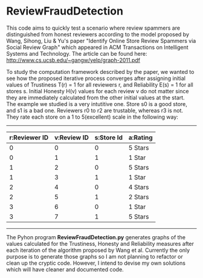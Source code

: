 # ReviewFraudDetection

This code aims to quickly test a scenario where review spammers are distinguished from honest reviewers according to the model proposed by Wang, Sihong, Liu & Yu's paper "Identify Online Store Review Spammers via Social Review Graph" which appeared in ACM Transactions on Intelligent Systems and Technology. The article can be found here:  
http://www.cs.ucsb.edu/~gangw/yelp/graph-2011.pdf

To study the computation framework described by the paper, we wanted to see how the proposed iterative process converges after assigning initial values of Trustiness T(r) = 1 for all reviewers r, and Reliability E(s) = 1 for all stores s. Initial Honesty H(v) values for each review v do not matter since they are immediately calculated from the other initial values at the start.  
The example we studied is a very intutitive one. Store s0 is a good store, and s1 is a bad one. Reviewers r0 to r2 are trustable, whereas r3 is not. They rate each store on a 1 to 5(excellent) scale in the following way: 
 ________________________________________________________
| r:Reviewer ID | v:Review ID | s:Store Id  | a:Rating  |
|---------------|-------------|-------------|-----------|
|       0       |      0      |       0     | 5 Stars   |
|       0       |      1      |       1     | 1 Star    |
|       1       |      2      |       0     | 5 Stars   |
|       1       |      3      |       1     | 1 Star    |
|       2       |      4      |       0     | 4 Stars   |
|       2       |      5      |       1     | 2 Stars   |
|       3       |      6      |       0     | 1 Star    |
|       3       |      7      |       1     | 5 Stars   |
_________________________________________________________

The Pyhon program **ReviewFraudDetection.py** generates graphs of the values calculated for the Trustiness, Honesty and Reliability measures after each iteration of the algorithm proposed by Wang et al. Currently the only purpose is to generate those graphs so I am not planning to refactor or clean up the cryptic code. However, I intend to devise my own solutions which will have cleaner and documented code.
